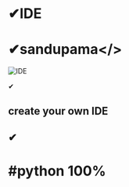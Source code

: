 # ✔IDE
# ✔sandupama</>
![IDE](https://user-images.githubusercontent.com/88402272/136072405-8423c9c9-0629-4356-bcdd-9ee3c050617d.png)

✔<h2>create your own IDE<h2>
  ✔<h1>#python 100%<h1>
